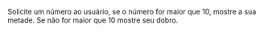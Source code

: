 Solicite um número ao usuário, se o número for maior que 10,
mostre a sua metade. Se não for maior que 10 mostre seu dobro.
